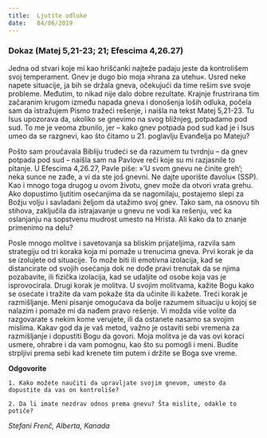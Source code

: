 ```yaml
---
title:  Ljutite odluke
date:   04/06/2019
---
```


### Dokaz (Matej 5,21-23; 21; Efescima 4,26.27)

Jedna od stvari koje mi kao hrišćanki najteže padaju jeste da kontrolišem svoj temperament. Gnev je dugo bio moja »hrana za utehu«. Usred neke napete situacije, ja bih se držala gneva, očekujući da time rešim sve svoje probleme. Međutim, to nikad nije dalo dobre rezultate. Krajnje frustrirana tim začaranim krugom između napada gneva i donošenja loših odluka, počela sam da istražujem Pismo tražeći rešenje, i naišla na tekst Matej 5,21-23. Tu Isus upozorava da, ukoliko se gnevimo na svog bližnjeg, potpadamo pod sud. To me je veoma zbunilo, jer – kako gnev potpada pod sud kad je i Isus umeo da se razgnevi, kao što čitamo u 21. poglavlju Evanđelja po Mateju?

Pošto sam proučavala Bibliju trudeći se da razumem tu tvrdnju – da gnev potpada pod sud – naišla sam na Pavlove reči koje su mi razjasnile to pitanje. U Efescima 4,26.27, Pavle piše: »’U svom gnevu ne činite greh’; neka sunce ne zađe, a vi da ste još gnevni. Ne dajte uporište đavolu« (SSP). Kao i mnogo toga drugog u ovom životu, gnev može da otvori vrata grehu. Ako dopustimo ljutitim osećanjima da se nagomilaju, postajemo slepi za Božju volju i savladani željom da utažimo svoj gnev. Tako sam, na osnovu tih stihova, zaključila da istrajavanje u gnevu ne vodi ka rešenju, već ka oslanjanju na sopstvenu mudrost umesto na Hrista.  Ali kako da to znanje primenimo na delu?

Posle mnogo molitve i savetovanja sa bliskim prijateljima, razvila sam strategiju od tri koraka koja mi pomaže u trenucima gneva. Prvi korak je da se izolujete od situacije. To može biti ili emotivna izolacija, kad se distancirate od svojih osećanja dok ne dođe pravi trenutak da se njima pozabavite, ili fizička izolacija, kad se udaljite od osobe koja vas je isprovocirala. Drugi korak je molitva. U svojim molitvama, kažite Bogu kako se osećate i tražite da vam pokaže šta da učinite ili kažete. Treći korak je razmišljanje. Meni pisanje omogućava da bolje razumem situaciju u kojoj se nalazim i pomaže mi da nađem pravo rešenje. Vi možda više volite da razgovarate s nekim kome verujete, ili da ostanete nasamo sa svojim mislima. Kakav god da je vaš metod, važno je ostaviti sebi vremena za razmišljanje i dopustiti Bogu da govori. Moja molitva je da vas ovi koraci usmere, ohrabre i da vam pomognu, kao što su pomogli i meni. Budite strpljivi prema sebi kad krenete tim putem i držite se Boga sve vreme.

**Odgovorite**

`1.	Kako možete naučiti da upravljate svojim gnevom, umesto da dopustite da vas on kontroliše?`

`2.	Da li imate nezdrav odnos prema gnevu? Šta mislite, odakle to potiče?`

*Stefani Frenč, Alberta, Kanada*
